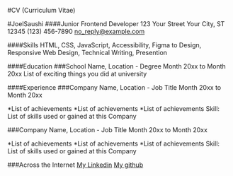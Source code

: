 #CV (Curriculum Vitae)

#JoelSaushi
####Junior Frontend Developer
123 Your Street
Your City, ST 12345
(123) 456-7890
no_reply@example.com

####Skills
HTML, CSS, JavaScript, Accessibility, Figma to Design, Responsive Web Design, Technical Writing, Presention

####Education
###School Name, Location - Degree
Month 20xx to Month 20xx
List of exciting things you did at university

####Experience
###Company Name, Location - Job Title
Month 20xx to Month 20xx

*List of achievements
*List of achievements
*List of achievements
Skill: List of skills used or gained at this Company

###Company Name, Location - Job Title
Month 20xx to Month 20xx

*List of achievements
*List of achievements
*List of achievements
Skill: List of skills used or gained at this Company

###Across the Internet
<a href="https://linkedin.com/in/saushi-madadimeng-9460a333a/">My Linkedin</a>
<a href="https://github.com/Saushi7">My github</a>

